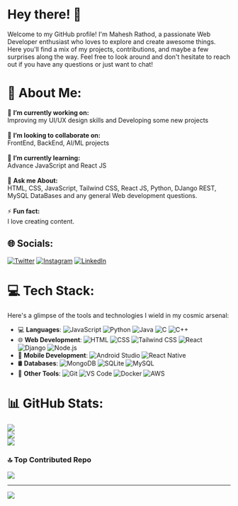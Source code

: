 # Hey there! 👋

Welcome to my GitHub profile! I'm Mahesh Rathod, a passionate Web Developer enthusiast who loves to explore and create awesome things. Here you'll find a mix of my projects, contributions, and maybe a few surprises along the way. Feel free to look around and don't hesitate to reach out if you have any questions or just want to chat!

# 💫 About Me:
🔭 **I’m currently working on:**  <br>Improving my UI/UX design skills and Developing some new projects<br><br>👯 **I’m looking to collaborate on:**  <br>FrontEnd, BackEnd, AI/ML projects<br><br>🌱 **I’m currently learning:**  <br>Advance JavaScript and React JS<br><br>💬 **Ask me About:**  <br>HTML, CSS, JavaScript, Tailwind CSS, React JS, Python, DJango REST, MySQL DataBases and any general Web development questions.<br><br>⚡ **Fun fact:**  <br>I love creating content.


## 🌐 Socials:
[![Twitter](https://img.shields.io/badge/Twitter-%231DA1F2.svg?logo=Twitter&logoColor=white)](https://twitter.com/i/flow/login?redirect_after_login=%2FRathodMahe33122) [![Instagram](https://img.shields.io/badge/Instagram-%23E4405F.svg?logo=Instagram&logoColor=white)](https://www.instagram.com/___._mahi_.___/) [![LinkedIn](https://img.shields.io/badge/LinkedIn-%230077B5.svg?logo=linkedin&logoColor=white)](https://www.linkedin.com/in/mahesh-rathod-502787209/)
# 💻 Tech Stack:
Here's a glimpse of the tools and technologies I wield in my cosmic arsenal:

- 💻 **Languages**: 
  ![JavaScript](https://img.shields.io/badge/-JavaScript-yellow?logo=javascript&logoColor=white)
  ![Python](https://img.shields.io/badge/-Python-blue?logo=python&logoColor=white)
  ![Java](https://img.shields.io/badge/-Java-orange?logo=java&logoColor=white)
  ![C](https://img.shields.io/badge/-C-blue?logo=c&logoColor=white)
  ![C++](https://img.shields.io/badge/-C++-blue?logo=c%2B%2B&logoColor=white) <br>
- 🌐 **Web Development**: 
  ![HTML](https://img.shields.io/badge/-HTML-red?logo=html5&logoColor=white)
  ![CSS](https://img.shields.io/badge/-CSS-blue?logo=css3&logoColor=white)
  ![Tailwind CSS](https://img.shields.io/badge/-Tailwind_CSS-38B2AC?logo=tailwind-css&logoColor=white)
  ![React](https://img.shields.io/badge/-React-blue?logo=react&logoColor=white)
  ![Django](https://img.shields.io/badge/-Django-green?logo=django&logoColor=white)
  ![Node.js](https://img.shields.io/badge/-Node.js-green?logo=node.js&logoColor=white) <br>
- 📱 **Mobile Development**:
  ![Android Studio](https://img.shields.io/badge/-Android_Studio-3DDC84?logo=android-studio&logoColor=white)
  ![React Native](https://img.shields.io/badge/-React_Native-purple?logo=react&logoColor=white) <br>
- 🛢️ **Databases**: 
  ![MongoDB](https://img.shields.io/badge/-MongoDB-green?logo=mongodb&logoColor=white)
  ![SQLite](https://img.shields.io/badge/-SQLite-003B57?logo=sqlite&logoColor=white)
  ![MySQL](https://img.shields.io/badge/-MySQL-blue?logo=mysql&logoColor=white) <br>
- 🚀 **Other Tools**: 
  ![Git](https://img.shields.io/badge/-Git-black?logo=git&logoColor=white)
  ![VS Code](https://img.shields.io/badge/-VS_Code-blue?logo=visual-studio-code&logoColor=white)
  ![Docker](https://img.shields.io/badge/-Docker-blue?logo=docker&logoColor=white)
  ![AWS](https://img.shields.io/badge/-AWS-orange?logo=amazon-aws&logoColor=white)


# 📊 GitHub Stats:
![](https://github-readme-stats.vercel.app/api?username=Mahi-Rathod&show_icons=true&theme=radical)<br/>
![](https://github-readme-streak-stats.herokuapp.com/?user=Mahi-Rathod&theme=dark&hide_border=false)<br/>
![](https://github-readme-stats.vercel.app/api/top-langs/?username=Mahi-Rathod&theme=dark&hide_border=false&include_all_commits=false&count_private=false&layout=compact)
### 🔝 Top Contributed Repo
![](https://github-contributor-stats.vercel.app/api?username=Mahi-Rathod&limit=5&theme=tokyonight&combine_all_yearly_contributions=true)

---
[![](https://visitcount.itsvg.in/api?id=nwaliaez&icon=0&color=0)](https://visitcount.itsvg.in)

<!-- Proudly created with GPRM ( https://gprm.itsvg.in ) -->
